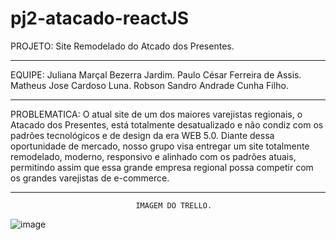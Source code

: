 # pj2-atacado-reactJS




PROJETO:                  Site Remodelado do Atcado dos Presentes.
********************************************************************************************

EQUIPE: Juliana Marçal Bezerra Jardim.
        Paulo César Ferreira de Assis.
        Matheus Jose Cardoso Luna.
        Robson Sandro Andrade Cunha Filho.
********************************************************************************************

PROBLEMATICA: O atual site de um dos maiores varejistas regionais, o Atacado dos Presentes, está totalmente desatualizado e não condiz com os padrões tecnológicos e de design da era WEB 5.0. Diante dessa oportunidade de mercado, nosso grupo visa entregar um site totalmente remodelado, moderno, responsivo e alinhado com os padrões atuais, permitindo assim que essa grande empresa regional possa competir com os grandes varejistas de e-commerce.

********************************************************************************************

                                IMAGEM DO TRELLO.

![image](https://github.com/user-attachments/assets/083c6833-65f6-4c9d-b0ec-c56e70a9c1c2)

